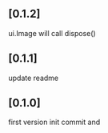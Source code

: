 ## [0.1.2] 
ui.Image will call dispose()

## [0.1.1] 
update readme

## [0.1.0] 

first version
init commit and
